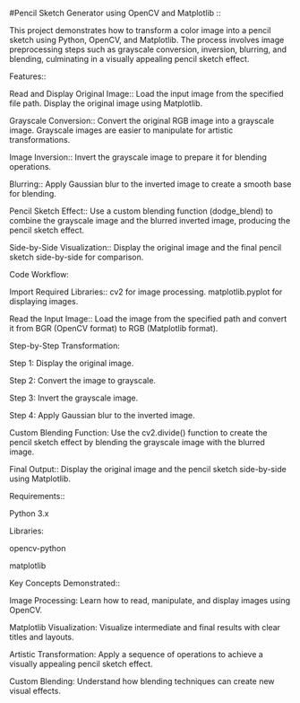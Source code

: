 #Pencil Sketch Generator using OpenCV and Matplotlib ::

This project demonstrates how to transform a color image into a pencil sketch using Python, OpenCV, and Matplotlib. The process involves image preprocessing steps such as grayscale conversion, inversion, blurring, and blending, culminating in a visually appealing pencil sketch effect.

Features::

Read and Display Original Image::
Load the input image from the specified file path.
Display the original image using Matplotlib.

Grayscale Conversion::
Convert the original RGB image into a grayscale image.
Grayscale images are easier to manipulate for artistic transformations.

Image Inversion::
Invert the grayscale image to prepare it for blending operations.

Blurring::
Apply Gaussian blur to the inverted image to create a smooth base for blending.

Pencil Sketch Effect::
Use a custom blending function (dodge_blend) to combine the grayscale image and the blurred inverted image, producing the pencil sketch effect.

Side-by-Side Visualization::
Display the original image and the final pencil sketch side-by-side for comparison.


Code Workflow:

Import Required Libraries::
cv2 for image processing.
matplotlib.pyplot for displaying images.

Read the Input Image::
Load the image from the specified path and convert it from BGR (OpenCV format) to RGB (Matplotlib format).

Step-by-Step Transformation:

Step 1: Display the original image.

Step 2: Convert the image to grayscale.

Step 3: Invert the grayscale image.

Step 4: Apply Gaussian blur to the inverted image.

Custom Blending Function:
Use the cv2.divide() function to create the pencil sketch effect by blending the grayscale image with the blurred image.

Final Output::
Display the original image and the pencil sketch side-by-side using Matplotlib.

Requirements::

Python 3.x

Libraries:

opencv-python

matplotlib

Key Concepts Demonstrated:: 

Image Processing:
Learn how to read, manipulate, and display images using OpenCV.

Matplotlib Visualization:
Visualize intermediate and final results with clear titles and layouts.

Artistic Transformation:
Apply a sequence of operations to achieve a visually appealing pencil sketch effect.

Custom Blending:
Understand how blending techniques can create new visual effects.
